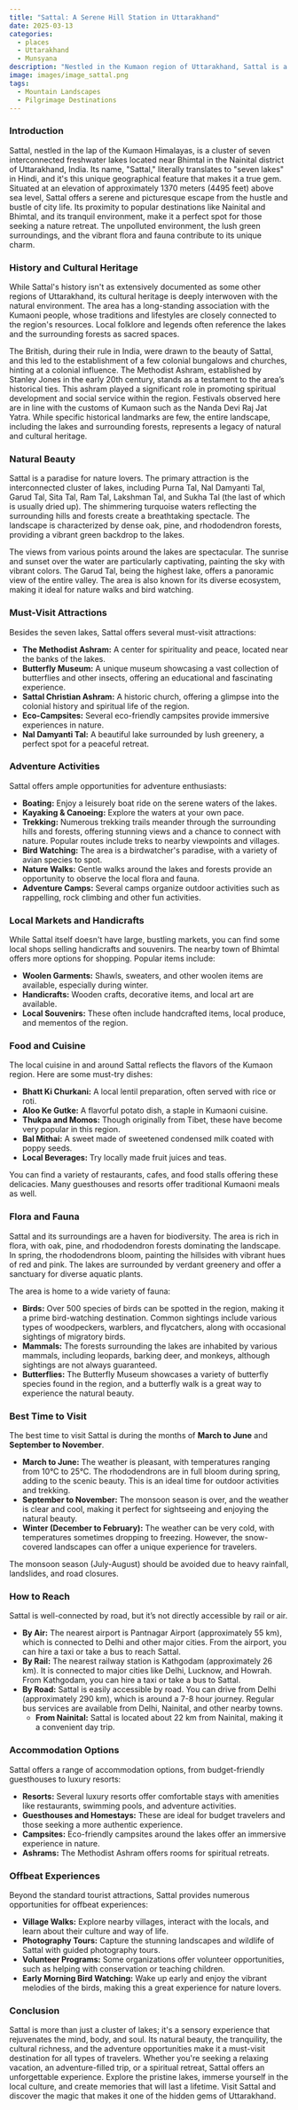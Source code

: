 ```yaml
---
title: "Sattal: A Serene Hill Station in Uttarakhand"
date: 2025-03-13
categories:
  - places
  - Uttarakhand
  - Munsyana
description: "Nestled in the Kumaon region of Uttarakhand, Sattal is a picturesque hill station renowned for its serene beauty. Surrounded by lush forests and crystal-clear lakes, it offers breathtaking views of the Himalayas. Proximity to attractions like Chamunda Peak and Nanda Devi National Park makes it a perfect destination for adventure seekers and nature enthusiasts alike."
image: images/image_sattal.png
tags: 
  - Mountain Landscapes
  - Pilgrimage Destinations
---
```



### **Introduction**

Sattal, nestled in the lap of the Kumaon Himalayas, is a cluster of seven interconnected freshwater lakes located near Bhimtal in the Nainital district of Uttarakhand, India. Its name, "Sattal," literally translates to "seven lakes" in Hindi, and it's this unique geographical feature that makes it a true gem. Situated at an elevation of approximately 1370 meters (4495 feet) above sea level, Sattal offers a serene and picturesque escape from the hustle and bustle of city life. Its proximity to popular destinations like Nainital and Bhimtal, and its tranquil environment, make it a perfect spot for those seeking a nature retreat. The unpolluted environment, the lush green surroundings, and the vibrant flora and fauna contribute to its unique charm.

### **History and Cultural Heritage**

While Sattal's history isn't as extensively documented as some other regions of Uttarakhand, its cultural heritage is deeply interwoven with the natural environment. The area has a long-standing association with the Kumaoni people, whose traditions and lifestyles are closely connected to the region's resources. Local folklore and legends often reference the lakes and the surrounding forests as sacred spaces.

The British, during their rule in India, were drawn to the beauty of Sattal, and this led to the establishment of a few colonial bungalows and churches, hinting at a colonial influence. The Methodist Ashram, established by Stanley Jones in the early 20th century, stands as a testament to the area’s historical ties. This ashram played a significant role in promoting spiritual development and social service within the region. Festivals observed here are in line with the customs of Kumaon such as the Nanda Devi Raj Jat Yatra. While specific historical landmarks are few, the entire landscape, including the lakes and surrounding forests, represents a legacy of natural and cultural heritage.

###  **Natural Beauty**

Sattal is a paradise for nature lovers. The primary attraction is the interconnected cluster of lakes, including Purna Tal, Nal Damyanti Tal, Garud Tal, Sita Tal, Ram Tal, Lakshman Tal, and Sukha Tal (the last of which is usually dried up). The shimmering turquoise waters reflecting the surrounding hills and forests create a breathtaking spectacle. The landscape is characterized by dense oak, pine, and rhododendron forests, providing a vibrant green backdrop to the lakes.

The views from various points around the lakes are spectacular. The sunrise and sunset over the water are particularly captivating, painting the sky with vibrant colors. The Garud Tal, being the highest lake, offers a panoramic view of the entire valley. The area is also known for its diverse ecosystem, making it ideal for nature walks and bird watching.



### **Must-Visit Attractions**

Besides the seven lakes, Sattal offers several must-visit attractions:

*   **The Methodist Ashram:** A center for spirituality and peace, located near the banks of the lakes.
*   **Butterfly Museum:** A unique museum showcasing a vast collection of butterflies and other insects, offering an educational and fascinating experience.
*   **Sattal Christian Ashram:** A historic church, offering a glimpse into the colonial history and spiritual life of the region.
*   **Eco-Campsites:** Several eco-friendly campsites provide immersive experiences in nature.
*   **Nal Damyanti Tal:** A beautiful lake surrounded by lush greenery, a perfect spot for a peaceful retreat.



### **Adventure Activities**

Sattal offers ample opportunities for adventure enthusiasts:

*   **Boating:** Enjoy a leisurely boat ride on the serene waters of the lakes.
*   **Kayaking & Canoeing:** Explore the waters at your own pace.
*   **Trekking:** Numerous trekking trails meander through the surrounding hills and forests, offering stunning views and a chance to connect with nature. Popular routes include treks to nearby viewpoints and villages.
*   **Bird Watching:** The area is a birdwatcher's paradise, with a variety of avian species to spot.
*   **Nature Walks:** Gentle walks around the lakes and forests provide an opportunity to observe the local flora and fauna.
*   **Adventure Camps:** Several camps organize outdoor activities such as rappelling, rock climbing and other fun activities.

### **Local Markets and Handicrafts**

While Sattal itself doesn't have large, bustling markets, you can find some local shops selling handicrafts and souvenirs. The nearby town of Bhimtal offers more options for shopping. Popular items include:

*   **Woolen Garments:** Shawls, sweaters, and other woolen items are available, especially during winter.
*   **Handicrafts:** Wooden crafts, decorative items, and local art are available.
*   **Local Souvenirs:** These often include handcrafted items, local produce, and mementos of the region.



### **Food and Cuisine**

The local cuisine in and around Sattal reflects the flavors of the Kumaon region. Here are some must-try dishes:

*   **Bhatt Ki Churkani:** A local lentil preparation, often served with rice or roti.
*   **Aloo Ke Gutke:** A flavorful potato dish, a staple in Kumaoni cuisine.
*   **Thukpa and Momos:** Though originally from Tibet, these have become very popular in this region.
*   **Bal Mithai:** A sweet made of sweetened condensed milk coated with poppy seeds.
*   **Local Beverages:** Try locally made fruit juices and teas.

You can find a variety of restaurants, cafes, and food stalls offering these delicacies. Many guesthouses and resorts offer traditional Kumaoni meals as well.

### **Flora and Fauna**

Sattal and its surroundings are a haven for biodiversity. The area is rich in flora, with oak, pine, and rhododendron forests dominating the landscape. In spring, the rhododendrons bloom, painting the hillsides with vibrant hues of red and pink. The lakes are surrounded by verdant greenery and offer a sanctuary for diverse aquatic plants.

The area is home to a wide variety of fauna:

*   **Birds:** Over 500 species of birds can be spotted in the region, making it a prime bird-watching destination. Common sightings include various types of woodpeckers, warblers, and flycatchers, along with occasional sightings of migratory birds.
*   **Mammals:** The forests surrounding the lakes are inhabited by various mammals, including leopards, barking deer, and monkeys, although sightings are not always guaranteed.
*   **Butterflies:** The Butterfly Museum showcases a variety of butterfly species found in the region, and a butterfly walk is a great way to experience the natural beauty.



### **Best Time to Visit**

The best time to visit Sattal is during the months of **March to June** and **September to November**.

*   **March to June:** The weather is pleasant, with temperatures ranging from 10°C to 25°C. The rhododendrons are in full bloom during spring, adding to the scenic beauty. This is an ideal time for outdoor activities and trekking.
*   **September to November:** The monsoon season is over, and the weather is clear and cool, making it perfect for sightseeing and enjoying the natural beauty.
*   **Winter (December to February):** The weather can be very cold, with temperatures sometimes dropping to freezing. However, the snow-covered landscapes can offer a unique experience for travelers.

The monsoon season (July-August) should be avoided due to heavy rainfall, landslides, and road closures.

### **How to Reach**

Sattal is well-connected by road, but it’s not directly accessible by rail or air.

*   **By Air:** The nearest airport is Pantnagar Airport (approximately 55 km), which is connected to Delhi and other major cities. From the airport, you can hire a taxi or take a bus to reach Sattal.
*   **By Rail:** The nearest railway station is Kathgodam (approximately 26 km). It is connected to major cities like Delhi, Lucknow, and Howrah. From Kathgodam, you can hire a taxi or take a bus to Sattal.
*   **By Road:** Sattal is easily accessible by road. You can drive from Delhi (approximately 290 km), which is around a 7-8 hour journey. Regular bus services are available from Delhi, Nainital, and other nearby towns.
    *   **From Nainital:** Sattal is located about 22 km from Nainital, making it a convenient day trip.

### **Accommodation Options**

Sattal offers a range of accommodation options, from budget-friendly guesthouses to luxury resorts:

*   **Resorts:** Several luxury resorts offer comfortable stays with amenities like restaurants, swimming pools, and adventure activities.
*   **Guesthouses and Homestays:** These are ideal for budget travelers and those seeking a more authentic experience.
*   **Campsites:** Eco-friendly campsites around the lakes offer an immersive experience in nature.
*   **Ashrams:** The Methodist Ashram offers rooms for spiritual retreats.



### **Offbeat Experiences**

Beyond the standard tourist attractions, Sattal provides numerous opportunities for offbeat experiences:

*   **Village Walks:** Explore nearby villages, interact with the locals, and learn about their culture and way of life.
*   **Photography Tours:** Capture the stunning landscapes and wildlife of Sattal with guided photography tours.
*   **Volunteer Programs:** Some organizations offer volunteer opportunities, such as helping with conservation or teaching children.
*   **Early Morning Bird Watching:** Wake up early and enjoy the vibrant melodies of the birds, making this a great experience for nature lovers.

### **Conclusion**

Sattal is more than just a cluster of lakes; it's a sensory experience that rejuvenates the mind, body, and soul. Its natural beauty, the tranquility, the cultural richness, and the adventure opportunities make it a must-visit destination for all types of travelers. Whether you're seeking a relaxing vacation, an adventure-filled trip, or a spiritual retreat, Sattal offers an unforgettable experience. Explore the pristine lakes, immerse yourself in the local culture, and create memories that will last a lifetime. Visit Sattal and discover the magic that makes it one of the hidden gems of Uttarakhand.


